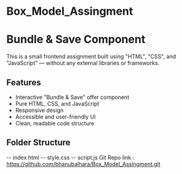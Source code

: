# Box_Model_Assingment

# Bundle & Save Component

This is a small frontend assignment built using "HTML", "CSS", and "JavaScript" — without any external libraries or frameworks.

## Features

- Interactive "Bundle & Save" offer component
- Pure HTML, CSS, and JavaScript
- Responsive design
- Accessible and user-friendly UI
- Clean, readable code structure

## Folder Structure

-- index.html
-- style.css
-- script.js
Git Repo link : https://github.com/bhanubalhara/Box_Model_Assingment.git
